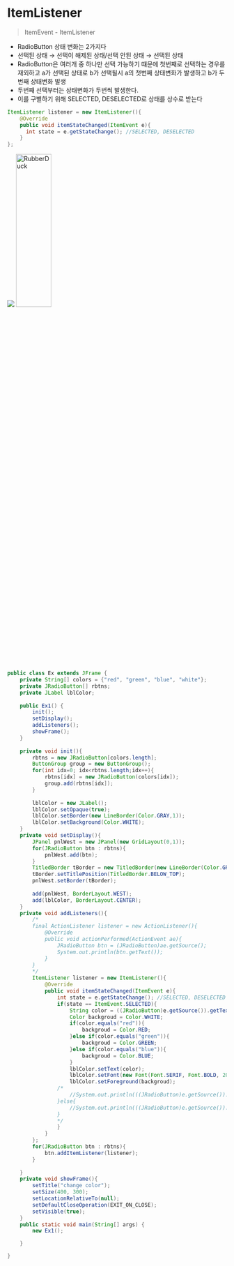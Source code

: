 # ItemListener
> ItemEvent - ItemListener
* RadioButton 상태 변화는 2가지다
* 선택된 상태 → 선택이 해제된 상태/선택 안된 상태 → 선택된 상태
* RadioButton은 여러개 중 하나만 선택 가능하기 떄문에 첫번째로 선택하는 경우를 재외하고 a가 선택된 상태로 b가 선택될시 a의 첫번째 상태변화가 발생하고 b가 두번째 상태변화 발생
* 두번째 선택부터는 상태변화가 두번씩 발생한다.
* 이를 구별하기 위해 SELECTED, DESELECTED로 상태를 상수로 받는다
```java
ItemListener listener = new ItemListener(){
    @Override
    public void itemStateChanged(ItemEvent e){
      int state = e.getStateChange(); //SELECTED, DESELECTED
    }
};
```
<img src="https://postfiles.pstatic.net/MjAyMjA1MjVfODEg/MDAxNjUzNDg4Mjc3ODQy.niPqtF9n_8LrqSN7fJ_vfFd3WU1wte2zRE9hPIcLiyYg.C4dteeMOn_wdjKintkglraqDJumYy9BshaZL5RLadQEg.PNG.forget980/image.png?type=w580"></img>
<img src="https://postfiles.pstatic.net/MjAyMjA1MjVfMTA3/MDAxNjUzNDg4MzAxNzcw.Nb-3_p7bqDEd6trEy9u44WPSoi7b75cy18S5wEyAOI8g.Q18LTUMGzQTOvywgFIuiR0_VBfpANy3KiCEhciILOhEg.PNG.forget980/image.png?type=w580" width="40%" height="30%" title="px(픽셀) 크기 설정" alt="RubberDuck"></img>

```java
public class Ex extends JFrame {
	private String[] colors = {"red", "green", "blue", "white"};
	private JRadioButton[] rbtns;
	private JLabel lblColor;
	
	public Ex1() {
		init();
		setDisplay();
		addListeners();
		showFrame();
	}
	
	private void init(){
		rbtns = new JRadioButton[colors.length];
		ButtonGroup group = new ButtonGroup();
		for(int idx=0; idx<rbtns.length;idx++){
			rbtns[idx] = new JRadioButton(colors[idx]);
			group.add(rbtns[idx]);
		}
		
		lblColor = new JLabel();
		lblColor.setOpaque(true);
		lblColor.setBorder(new LineBorder(Color.GRAY,1));
		lblColor.setBackground(Color.WHITE);
	}
	private void setDisplay(){
		JPanel pnlWest = new JPanel(new GridLayout(0,1));
		for(JRadioButton btn : rbtns){
			pnlWest.add(btn);
		}
		TitledBorder tBorder = new TitledBorder(new LineBorder(Color.GRAY,1),"color");
		tBorder.setTitlePosition(TitledBorder.BELOW_TOP);
		pnlWest.setBorder(tBorder);
		
		add(pnlWest, BorderLayout.WEST);
		add(lblColor, BorderLayout.CENTER);
	}
	private void addListeners(){
		/*
		final ActionListener listener = new ActionListener(){
			@Override
			public void actionPerformed(ActionEvent ae){
				JRadioButton btn = (JRadioButton)ae.getSource();
				System.out.println(btn.getText());
			}
		}
		*/
		ItemListener listener = new ItemListener(){
			@Override
			public void itemStateChanged(ItemEvent e){
				int state = e.getStateChange(); //SELECTED, DESELECTED
				if(state == ItemEvent.SELECTED){
					String color = ((JRadioButton)e.getSource()).getText();
					Color backgroud = Color.WHITE;
					if(color.equals("red")){
						backgroud = Color.RED;
					}else if(color.equals("green")){
						backgroud = Color.GREEN;
					}else if(color.equals("blue")){
						backgroud = Color.BLUE;
					}
					lblColor.setText(color);
					lblColor.setFont(new Font(Font.SERIF, Font.BOLD, 20));
					lblColor.setForeground(backgroud);
				/*	
					//System.out.println(((JRadioButton)e.getSource()).getText() + "<< SELECTED");
				}else{
					//System.out.println(((JRadioButton)e.getSource()).getText() + "<< DESELECTED");
				}
				*/
				}
			}
		};
		for(JRadioButton btn : rbtns){
			btn.addItemListener(listener);
		}
		
	}
	private void showFrame(){
		setTitle("change color");
		setSize(400, 300);
		setLocationRelativeTo(null);
		setDefaultCloseOperation(EXIT_ON_CLOSE);
		setVisible(true);
	}
	public static void main(String[] args) {
		new Ex1();

	}

}
```
